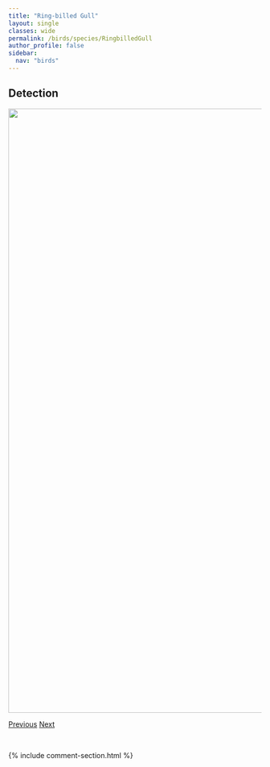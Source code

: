 ```yaml
---
title: "Ring-billed Gull"
layout: single
classes: wide
permalink: /birds/species/RingbilledGull
author_profile: false
sidebar:
  nav: "birds"
---
```


<h2>Detection</h2>

<a href="https://drive.google.com/uc?export=view&id=1G3TNBaxA-9huF3pb79hEHM-W-H62mqRR">
<img src="https://drive.google.com/uc?export=view&id=1G3TNBaxA-9huF3pb79hEHM-W-H62mqRR" height = "1200" width = "800">
</a>

<a href="/DevelopmentWebsite/birds/species/RosebreastedGrosbeak" class="pagination--pager" title="Rose-breasted Grosbeak">Previous</a> <a href="/DevelopmentWebsite/birds/species/RedbreastedNuthatch" class="pagination--pager" title="Red-breasted Nuthatch">Next</a>

<p>&nbsp;</p>

{% include comment-section.html %}
